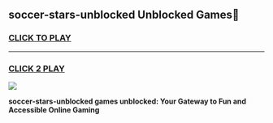 
## soccer-stars-unblocked Unblocked Games👋
<h3>
<a href="https://news.freeplayer.one?title=soccer-stars-unblocked&ref=16F">CLICK TO PLAY</a></h3>
<hr>

<h3>
<a href="https://news.freeplayer.one?title=soccer-stars-unblocked&ref=16F">CLICK 2 PLAY</a>
  
</h3>

<a href="https://news.freeplayer.one?title=soccer-stars-unblocked&ref=16F/"><img src="https://clearcache.store/games.png"></a>


**soccer-stars-unblocked games unblocked: Your Gateway to Fun and Accessible Online Gaming**
